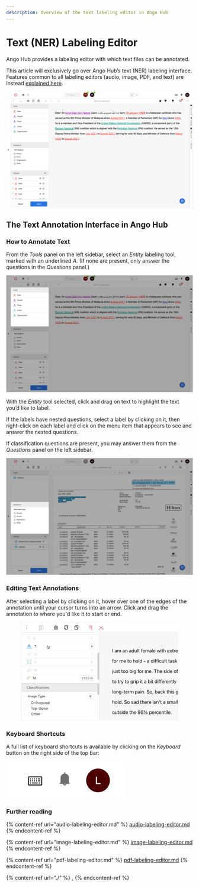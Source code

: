 ```yaml
---
description: Overview of the text labeling editor in Ango Hub
---
```


# Text (NER) Labeling Editor

Ango Hub provides a labeling editor with which text files can be annotated.

This article will exclusively go over Ango Hub’s text (NER) labeling interface. Features common to all labeling editors (audio, image, PDF, and text) are instead [explained here](./).

![](<../../.gitbook/assets/image (253).png>)

## The Text Annotation Interface in Ango Hub <a href="#how-to-annotate-text" id="how-to-annotate-text"></a>

### How to Annotate Text <a href="#how-to-annotate-text" id="how-to-annotate-text"></a>

From the _Tools_ panel on the left sidebar, select an _Entity_ labeling tool, marked with an underlined _A_. (If none are present, only answer the questions in the _Questions_ panel.)

![](<../../.gitbook/assets/image (226).png>)

With the _Entity_ tool selected, click and drag on text to highlight the text you’d like to label.

If the labels have nested questions, select a label by clicking on it, then right-click on each label and click on the menu item that appears to see and answer the nested questions.

If classification questions are present, you may answer them from the _Questions_ panel on the left sidebar.

![](<../../.gitbook/assets/image (294).png>)

### Editing Text Annotations <a href="#keyboard-shortcuts" id="keyboard-shortcuts"></a>

After selecting a label by clicking on it, hover over one of the edges of the annotation until your cursor turns into an arrow. Click and drag the annotation to where you'd like it to start or end.

<figure><img src="../../.gitbook/assets/ner-edit.gif" alt=""><figcaption></figcaption></figure>

### Keyboard Shortcuts <a href="#keyboard-shortcuts" id="keyboard-shortcuts"></a>

A full list of keyboard shortcuts is available by clicking on the _Keyboard_ button on the right side of the top bar:

![](<../../.gitbook/assets/image (445).png>)

### Further reading

{% content-ref url="audio-labeling-editor.md" %}
[audio-labeling-editor.md](audio-labeling-editor.md)
{% endcontent-ref %}

{% content-ref url="image-labeling-editor.md" %}
[image-labeling-editor.md](image-labeling-editor.md)
{% endcontent-ref %}

{% content-ref url="pdf-labeling-editor.md" %}
[pdf-labeling-editor.md](pdf-labeling-editor.md)
{% endcontent-ref %}

{% content-ref url="./" %}
[.](./)
{% endcontent-ref %}

